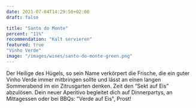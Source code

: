 ```yaml
---
date: 2021-07-04T14:29:50+02:00
draft: false

title: "Santo do Monte"
percent: "11%"
recommendation: "Kalt servieren"
featured: true
"Vinho Verde"
image: "/images/wines/santo-do-monte-green.png"
---
```


Der Heilige des Hügels, so sein Name verkörpert die Frische, die ein guter Vinho Verde immer mitbringen  sollte und lässt an einen langen Sommerabend im ein Zitrusgarten denken.
Zeit den “Sekt auf Eis” abzulösen. Dein neuer Aperitivo  begleitet dich auf  Dinnerpartys, an Mittagessen oder bei BBQs: "Verde auf Eis", Prost!
